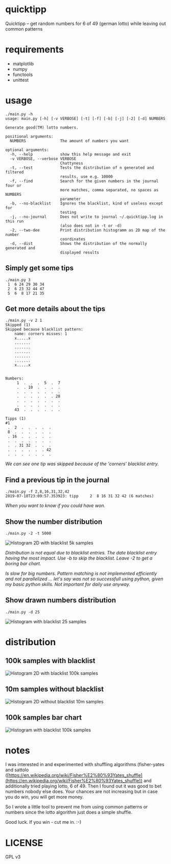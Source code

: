 # quicktipp

Quicktipp – get random numbers for 6 of 49 (german lotto) while leaving out common patterns

# requirements

- matplotlib
- numpy
- functools
- unittest

# usage

```
./main.py -h
usage: main.py [-h] [-v VERBOSE] [-t] [-f] [-b] [-j] [-2] [-d] NUMBERS

Generate good(TM) lotto numbers.

positional arguments:
  NUMBERS               The amount of numbers you want

optional arguments:
  -h, --help            show this help message and exit
  -v VERBOSE, --verbose VERBOSE
                        Chattyness
  -t, --test            Tests the distribution of n generated and filtered
                        results, use e.g. 10000
  -f, --find            Search for the given numbers in the journal four or
                        more matches, comma separated, no spaces as NUMBERS
                        parameter
  -b, --no-blacklist    Ignores the blacklist, kind of useless except for
                        testing
  -j, --no-journal      Does not write to journal ~/.quicktipp.log in this run
                        (also does not in -t or -d)
  -2, --two-dee         Print distribution histogramm as 2D map of the number
                        coordinates
  -d, --dist            Shows the distribution of the normally generated and
                        displayed results
```

## Simply get some tips

```
./main.py 3
 1  6 24 29 30 34
 2  6 23 32 44 47
 5  6  8 17 21 35
```

## Get more details about the tips

```
./main.py -v 2 1
Skipped (1)
Skipped because blacklist pattern:
    name: corners misses: 1
    x.....x
    .......
    .......
    .......
    .......
    .......
    x.....x


Numbers:
     1  .  .  .  5  .  7 
     .  . 10  .  .  .  . 
     .  .  .  .  .  .  . 
     .  .  .  .  .  . 28 
     .  .  .  .  .  .  . 
     .  .  .  .  .  .  . 
    43  .  .  .  .  .  . 

Tipps (1)
#1
 .  2  .  .  .  .  . 
 8  .  .  .  .  .  . 
 . 16  .  .  .  .  . 
 .  .  .  .  .  .  . 
 .  . 31 32  .  .  . 
 .  .  .  .  .  . 42 
 .  .  .  .  .  .  . 

```

_We can see one tip was skipped because of the 'corners' blacklist entry._

## Find a previous tip in the journal

```
./main.py -f 2,8,16,31,32,42
2019-07-18T23:09:57.353923: tipp     2  8 16 31 32 42 (6 matches)
```

_When you want to know if you could have won._

## Show the number distribution

```
./main.py -2 -t 5000
```

![Histogram 2D with blacklist 5k samples](docs/testwb5k.png)

_Distribution is not equal due to blacklist entries. The date blacklist entry having the most impact. Use -b to skip the blacklist. Leave -2 to get a boring bar chart._

_Is slow for big numbers. Pattern matching is not implemented efficiently and not parallelized ... let's say was not so successfull using python, given my basic python skills. Not important for daily use anyway._

## Show drawn numbers distribution

```
./main.py -d 25
```

![Histogram with blacklist 25 samples](docs/distr.png)

# distribution

## 100k samples with blacklist

![Histogram 2D with blacklist 100k samples](docs/testwb100k.png)

## 10m samples without blacklist

![Histogram 2D without blacklist 10m samples](docs/testnb10m.png)

## 100k samples bar chart

![Histogram with blacklist 100k samples](docs/testhistwb100k.png)

# notes

I was interested in and experimented with shuffling algorithms (fisher-yates and sattolo ([https://en.wikipedia.org/wiki/Fisher%E2%80%93Yates_shuffle](https://en.wikipedia.org/wiki/Fisher%E2%80%93Yates_shuffle)) and additionally tried playing lotto, 6 of 49. Then I found out it was good to bet numbers nobody else does. Your chances are not increasing but in case you do win, you will get more money.

So I wrote a little tool to prevent me from using common patterns or numbers since the lotto algorithm just does a simple shuffle.

Good luck. If you win - cut me in. :-)

# LICENSE

GPL v3
